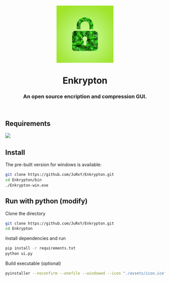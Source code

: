 <p align="center">
    <img align="center" src="./assets/icon.png" height="180px">
</p>

<h1 align="center">Enkrypton</h1>
<h3 align="center">An open source encription and compression GUI.</h3>
<br>

## Requirements
![][python-shield]

## Install
The pre-built version for windows is available:
```bash
git clone https://github.com/JuRxY/Enkrypton.git
cd Enkrypton/bin
./Enkrypton-win.exe
```


## Run with python (modify)

Clone the directory
```bash
git clone https://github.com/JuRxY/Enkrypton.git
cd Enkrypton
```
Install dependencies and run
```bash
pip install -r requirements.txt
python ui.py
```
Build executable (optional)
```bash
pyinstaller --noconfirm --onefile --windowed --icon "./assets/icon.ico" --add-data "./assets/dragndrop.png;assets"  "./ui.py"
```

[python-shield]: https://img.shields.io/badge/Python-3.5^-green?style=for-the-badge&logo=python